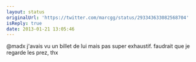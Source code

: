 ```yaml
---
layout: status
originalUrl: 'https://twitter.com/marcgg/status/293343633082568704'
isReply: true
date: 2013-01-21 13:05:46
---
```


@madx j'avais vu un billet de lui mais pas super exhaustif. faudrait que je regarde les prez, thx
